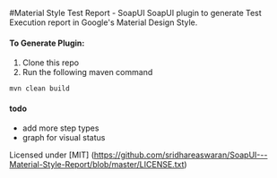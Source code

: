 #Material Style Test Report - SoapUI
SoapUI plugin to generate Test Execution report in Google's Material Design Style.

#### To Generate Plugin:
1. Clone this repo
2. Run the following maven command
```maven
mvn clean build
```

#### todo
* add more step types
* graph for visual status


Licensed under [MIT] (https://github.com/sridhareaswaran/SoapUI---Material-Style-Report/blob/master/LICENSE.txt)
